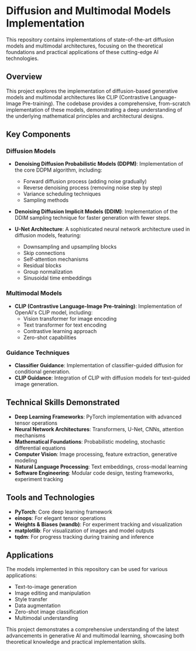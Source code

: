 # Diffusion and Multimodal Models Implementation

This repository contains implementations of state-of-the-art diffusion models and multimodal architectures, focusing on the theoretical foundations and practical applications of these cutting-edge AI technologies.

## Overview

This project explores the implementation of diffusion-based generative models and multimodal architectures like CLIP (Contrastive Language-Image Pre-training). The codebase provides a comprehensive, from-scratch implementation of these models, demonstrating a deep understanding of the underlying mathematical principles and architectural designs.

## Key Components

### Diffusion Models

- **Denoising Diffusion Probabilistic Models (DDPM)**: Implementation of the core DDPM algorithm, including:
  - Forward diffusion process (adding noise gradually)
  - Reverse denoising process (removing noise step by step)
  - Variance scheduling techniques
  - Sampling methods

- **Denoising Diffusion Implicit Models (DDIM)**: Implementation of the DDIM sampling technique for faster generation with fewer steps.

- **U-Net Architecture**: A sophisticated neural network architecture used in diffusion models, featuring:
  - Downsampling and upsampling blocks
  - Skip connections
  - Self-attention mechanisms
  - Residual blocks
  - Group normalization
  - Sinusoidal time embeddings

### Multimodal Models

- **CLIP (Contrastive Language-Image Pre-training)**: Implementation of OpenAI's CLIP model, including:
  - Vision transformer for image encoding
  - Text transformer for text encoding
  - Contrastive learning approach
  - Zero-shot capabilities

### Guidance Techniques

- **Classifier Guidance**: Implementation of classifier-guided diffusion for conditional generation.
- **CLIP Guidance**: Integration of CLIP with diffusion models for text-guided image generation.

## Technical Skills Demonstrated

- **Deep Learning Frameworks**: PyTorch implementation with advanced tensor operations
- **Neural Network Architectures**: Transformers, U-Net, CNNs, attention mechanisms
- **Mathematical Foundations**: Probabilistic modeling, stochastic differential equations
- **Computer Vision**: Image processing, feature extraction, generative modeling
- **Natural Language Processing**: Text embeddings, cross-modal learning
- **Software Engineering**: Modular code design, testing frameworks, experiment tracking

## Tools and Technologies

- **PyTorch**: Core deep learning framework
- **einops**: For elegant tensor operations
- **Weights & Biases (wandb)**: For experiment tracking and visualization
- **matplotlib**: For visualization of images and model outputs
- **tqdm**: For progress tracking during training and inference

## Applications

The models implemented in this repository can be used for various applications:

- Text-to-image generation
- Image editing and manipulation
- Style transfer
- Data augmentation
- Zero-shot image classification
- Multimodal understanding

This project demonstrates a comprehensive understanding of the latest advancements in generative AI and multimodal learning, showcasing both theoretical knowledge and practical implementation skills. 